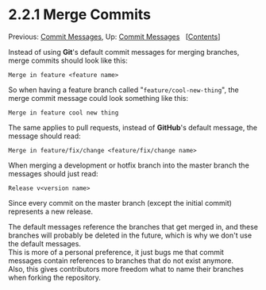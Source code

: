 # 2.2.1 Merge Commits #

Previous: [Commit Messages](../messages.md),
 Up: [Commit Messages](../messages.md)
 &nbsp; \[[Contents](../../index.md)\]

Instead of using **Git**'s default commit messages for merging branches, merge
 commits should look like this:

	Merge in feature <feature name>

So when having a feature branch called "`feature/cool-new-thing`", the merge
 commit message could look something like this:

	Merge in feature cool new thing

The same applies to pull requests, instead of **GitHub**'s default message, the
 message should read:

	Merge in feature/fix/change <feature/fix/change name>

When merging a development or hotfix branch into the master branch the messages
 should just read:

	Release v<version name>

Since every commit on the master branch (except the initial commit) represents a
 new release.

The default messages reference the branches that get merged in, and these
 branches will probably be deleted in the future, which is why we don't use the
 default messages.  
This is more of a personal preference, it just bugs me that commit messages
 contain references to branches that do not exist anymore.  
Also, this gives contributors more freedom what to name their branches when
 forking the repository.
